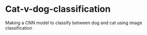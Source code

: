 # Cat-v-dog-classification
Making a CNN model to classify between dog and cat using image classification
